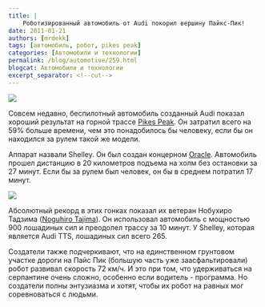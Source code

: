 ```yaml
---
title: |
    Роботизированный автомобиль от Audi покорил вершину Пайкс-Пик!
date: 2011-01-21
authors: [mrdekk]
tags: [автомобиль, робот, pikes peak]
categories: [Автомобили и технологии]
permalink: /blog/automotive/259.html
blogcat: Автомобили и технологии
excerpt_separator: <!--cut-->
---
```



![](http://itw66.ru/uploads/images/00/00/01/2011/01/21/704d57.jpg)


Совсем недавно, беспилотный автомобиль созданный Audi показал хороший результат на горной трассе [Pikes Peak](http://www.ppihc.com/). Он затратил всего на 59% больше времени, чем это понадобилось бы человеку, если бы он находился за рулем такой же модели.

Аппарат назвали Shelley. Он был создан концерном [Oracle](http://www.oracle.com/). Автомобиль прошел дистанцию в 20 километров подъема на холм без остановки за 27 минут. Если бы за рулем был человек, он бы в среднем потратил 17 минут. 


<!--cut-->



![](http://itw66.ru/uploads/images/00/00/01/2011/01/21/102742.jpg)


Абсолютный рекорд в этих гонках показал их ветеран Нобухиро Тадзима ([Noguhiro Tajima](http://en.wikipedia.org/wiki/Nobuhiro_Tajima)). Он использовал автомобиль с мощностью 900 лошадиных сил и преодолел трассу за 10 минут. У Shelley, которая является Audi TTS, лошадиных сил всего 265.

Создатели также подчеркивают, что на единственном грунтовом участке дороги на Пайс Пик (большую часть уже заасфальтировали) робот развивал скорость 72 км/ч. И это при том, что удерживаться на серпантине очень сложно, особенно если водитель - программа. Но создатели полны энтузиазма и хотят, чтобы их робот на равных мог соревноваться с людьми.

<object width="640" height="390"><param name="movie" value="http://www.youtube.com/v/a_t6p_1phq0&hl=ru_RU&feature=player_embedded&version=3"></param><param name="allowFullScreen" value="true"></param><param name="allowScriptAccess" value="always"></param><embed src="http://www.youtube.com/v/a_t6p_1phq0&hl=ru_RU&feature=player_embedded&version=3" type="application/x-shockwave-flash" allowfullscreen="true" allowScriptAccess="always" width="640" height="390"></embed></object>
